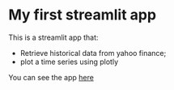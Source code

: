 #  My first streamlit app

This is a streamlit app that:

- Retrieve historical data from yahoo finance;
- plot a time series using plotly

You can see the app [here](https://tads20251-9c9ehrbwqguspppqvzsddc.streamlit.app/)
